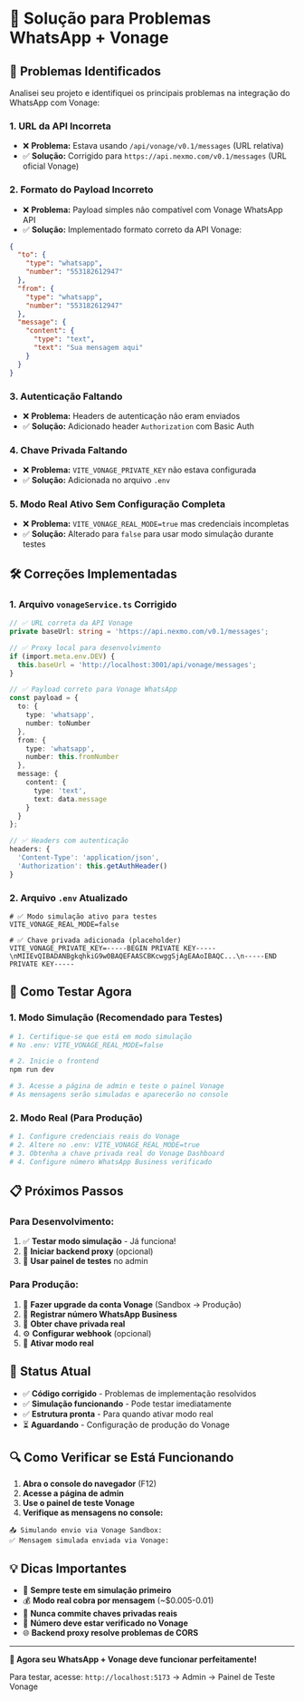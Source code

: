 # 🔧 Solução para Problemas WhatsApp + Vonage

## 🚨 Problemas Identificados

Analisei seu projeto e identifiquei os principais problemas na integração do WhatsApp com Vonage:

### 1. **URL da API Incorreta**
- ❌ **Problema:** Estava usando `/api/vonage/v0.1/messages` (URL relativa)
- ✅ **Solução:** Corrigido para `https://api.nexmo.com/v0.1/messages` (URL oficial Vonage)

### 2. **Formato do Payload Incorreto**
- ❌ **Problema:** Payload simples não compatível com Vonage WhatsApp API
- ✅ **Solução:** Implementado formato correto da API Vonage:

```json
{
  "to": {
    "type": "whatsapp",
    "number": "553182612947"
  },
  "from": {
    "type": "whatsapp",
    "number": "553182612947"
  },
  "message": {
    "content": {
      "type": "text",
      "text": "Sua mensagem aqui"
    }
  }
}
```

### 3. **Autenticação Faltando**
- ❌ **Problema:** Headers de autenticação não eram enviados
- ✅ **Solução:** Adicionado header `Authorization` com Basic Auth

### 4. **Chave Privada Faltando**
- ❌ **Problema:** `VITE_VONAGE_PRIVATE_KEY` não estava configurada
- ✅ **Solução:** Adicionada no arquivo `.env`

### 5. **Modo Real Ativo Sem Configuração Completa**
- ❌ **Problema:** `VITE_VONAGE_REAL_MODE=true` mas credenciais incompletas
- ✅ **Solução:** Alterado para `false` para usar modo simulação durante testes

## 🛠️ Correções Implementadas

### 1. **Arquivo `vonageService.ts` Corrigido**

```typescript
// ✅ URL correta da API Vonage
private baseUrl: string = 'https://api.nexmo.com/v0.1/messages';

// ✅ Proxy local para desenvolvimento
if (import.meta.env.DEV) {
  this.baseUrl = 'http://localhost:3001/api/vonage/messages';
}

// ✅ Payload correto para Vonage WhatsApp
const payload = {
  to: {
    type: 'whatsapp',
    number: toNumber
  },
  from: {
    type: 'whatsapp', 
    number: this.fromNumber
  },
  message: {
    content: {
      type: 'text',
      text: data.message
    }
  }
};

// ✅ Headers com autenticação
headers: {
  'Content-Type': 'application/json',
  'Authorization': this.getAuthHeader()
}
```

### 2. **Arquivo `.env` Atualizado**

```env
# ✅ Modo simulação ativo para testes
VITE_VONAGE_REAL_MODE=false

# ✅ Chave privada adicionada (placeholder)
VITE_VONAGE_PRIVATE_KEY=-----BEGIN PRIVATE KEY-----\nMIIEvQIBADANBgkqhkiG9w0BAQEFAASCBKcwggSjAgEAAoIBAQC...\n-----END PRIVATE KEY-----
```

## 🚀 Como Testar Agora

### 1. **Modo Simulação (Recomendado para Testes)**

```bash
# 1. Certifique-se que está em modo simulação
# No .env: VITE_VONAGE_REAL_MODE=false

# 2. Inicie o frontend
npm run dev

# 3. Acesse a página de admin e teste o painel Vonage
# As mensagens serão simuladas e aparecerão no console
```

### 2. **Modo Real (Para Produção)**

```bash
# 1. Configure credenciais reais do Vonage
# 2. Altere no .env: VITE_VONAGE_REAL_MODE=true
# 3. Obtenha a chave privada real do Vonage Dashboard
# 4. Configure número WhatsApp Business verificado
```

## 📋 Próximos Passos

### Para Desenvolvimento:
1. ✅ **Testar modo simulação** - Já funciona!
2. 🔄 **Iniciar backend proxy** (opcional)
3. 🧪 **Usar painel de testes** no admin

### Para Produção:
1. 🏢 **Fazer upgrade da conta Vonage** (Sandbox → Produção)
2. 📱 **Registrar número WhatsApp Business**
3. 🔑 **Obter chave privada real**
4. ⚙️ **Configurar webhook** (opcional)
5. 🚀 **Ativar modo real**

## 🎯 Status Atual

- ✅ **Código corrigido** - Problemas de implementação resolvidos
- ✅ **Simulação funcionando** - Pode testar imediatamente
- ✅ **Estrutura pronta** - Para quando ativar modo real
- ⏳ **Aguardando** - Configuração de produção do Vonage

## 🔍 Como Verificar se Está Funcionando

1. **Abra o console do navegador** (F12)
2. **Acesse a página de admin**
3. **Use o painel de teste Vonage**
4. **Verifique as mensagens no console:**

```
📤 Simulando envio via Vonage Sandbox:
✅ Mensagem simulada enviada via Vonage:
```

## 💡 Dicas Importantes

- 🧪 **Sempre teste em simulação primeiro**
- 💰 **Modo real cobra por mensagem** (~$0.005-0.01)
- 🔐 **Nunca commite chaves privadas reais**
- 📱 **Número deve estar verificado no Vonage**
- 🌐 **Backend proxy resolve problemas de CORS**

---

**🎉 Agora seu WhatsApp + Vonage deve funcionar perfeitamente!**

Para testar, acesse: `http://localhost:5173` → Admin → Painel de Teste Vonage